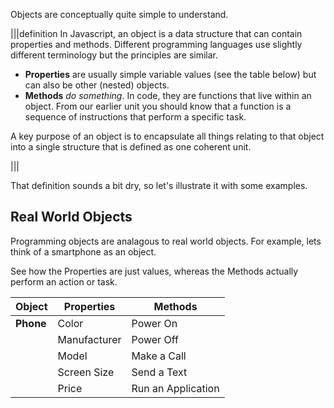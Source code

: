 Objects are conceptually quite simple to understand.

|||definition
In Javascript, an object is a data structure that can contain properties and methods. Different programming languages use slightly different terminology but the principles are similar.

- **Properties** are usually simple variable values (see the table below) but can also be other (nested) objects.
- **Methods** *do something*. In code, they are functions that live within an object. From our earlier unit you should know that a function is a sequence of instructions that perform a specific task.

A key purpose of an object is to encapsulate all things relating to that object into a single structure that is defined as one coherent unit. 

|||

That definition sounds a bit dry, so let's illustrate it with some examples.

## Real World Objects
Programming objects are analagous to real world objects. For example, lets think of a smartphone as an object.

See how the Properties are just values, whereas the Methods actually perform an action or task.

| Object | Properties | Methods |
|-|-|-|
| **Phone** | Color | Power On |
|       | Manufacturer | Power Off |
|       | Model | Make a Call |
|       | Screen Size | Send a Text |
|       | Price | Run an Application |


